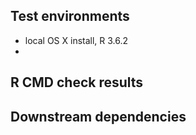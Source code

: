 ## Test environments <!--- (TODO: at least 2) --->
* local OS X install, R 3.6.2
*

## R CMD check results <!--- (TODO:Note NOTEs) --->


## Downstream dependencies <!--- (TODO: run revdep_check() ) --->

<!--- (TODO: check Licensing for DESCRIPTION ) --->
